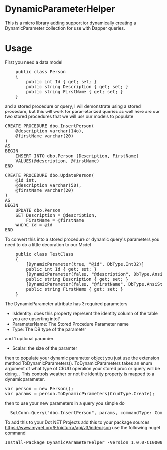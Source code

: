# DynamicParameterHelper
This is a micro library adding support for dynamically creating a DynamicParameter collection for use with Dapper queries. 

# Usage
First you need a data model 
<pre>
    public class Person
    {
        public int Id { get; set; }
        public string Description { get; set; }
        public string FirstName { get; set; }
    }
</pre>

and a stored procedure or query, I will demonstrate using a stored procedure, but this will work for parametarized queries as well
here are our two stored procedures that we will use our models to populate
<pre>
CREATE PROCEDURE dbo.InsertPerson(
    @description varchar(14o),
    @firstName varchar(20)
)
AS
BEGIN
    INSERT INTO dbo.Person (Description, FirstName)
    VALUES(@description, @firstName)
END
</pre>

<pre>
CREATE PROCEDURE dbo.UpdatePerson(
    @id int,
    @description varchar(50),
    @firstName varchar(20)
)
AS
BEGIN
    UPDATE dbo.Person
    SET Description = @description,
        FirstName = @firstName
    WHERE Id = @id
END
</pre>

To convert this into a stored procedure or dynamic query's parameters you need to do a little decoration to our Model

<pre>
    public class TestClass
    {
        [DynamicParameter(true, "@id", DbType.Int32)]
        public int Id { get; set; }
        [DynamicParameter(false, "@description", DbType.AnsiString, Scalar = 140)]
        public string Description { get; set; }
        [DynamicParameter(false, "@firstName", DbType.AnsiString, Scalar = 20)]
        public string FirstName { get; set; }
    }
</pre>

The DynamicParameter attribute has 3 required parameters 
<ul>
  <li>IsIdentity: does this property represent the identity column of the table you are upserting into?</li>
  <li>ParameterName: The Stored Procedure Parameter name</li>
  <li>Type: The DB type of the parameter</li>
</ul>
and 1 optional paramter
<ul>
<li>Scalar: the size of the paramter</li>
</ul>

then to populate your dynamic parameter object you just use the extension method ToDynamicParameters().
ToDynamicParameters takes an enum argument of what type of CRUD operation your stored proc or query will be doing. .
This controls weather or not the identity property is mapped to a dynamicparameter.

<pre>
var person = new Person();
var params = person.ToDynamicParameters(CrudType.Create);
</pre>

then to use your new parameters in a query you simple do

<pre>
  SqlConn.Query("dbo.InsertPerson", params, commandType: CommandType.StoredProcedure);
</pre>

To add this to your Dot NET Projects 
add this to your package sources
https://www.myget.org/F/picturra/api/v3/index.json
use the following nuget command
<pre>
Install-Package DynamicParameterHelper -Version 1.0.0-CI00001
</pre>


